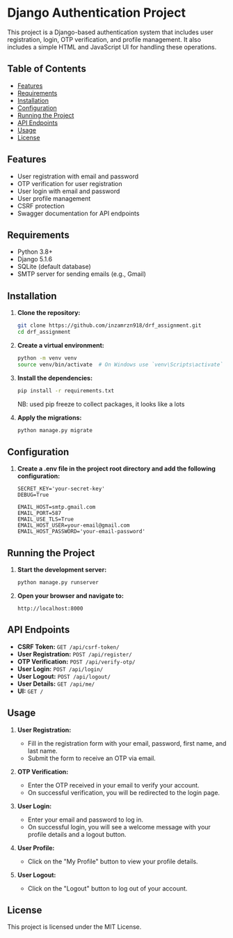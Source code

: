 # Django Authentication Project

This project is a Django-based authentication system that includes user registration, login, OTP verification, and profile management. It also includes a simple HTML and JavaScript UI for handling these operations.

## Table of Contents

- [Features](#features)
- [Requirements](#requirements)
- [Installation](#installation)
- [Configuration](#configuration)
- [Running the Project](#running-the-project)
- [API Endpoints](#api-endpoints)
- [Usage](#usage)
- [License](#license)

## Features

- User registration with email and password
- OTP verification for user registration
- User login with email and password
- User profile management
- CSRF protection
- Swagger documentation for API endpoints

## Requirements

- Python 3.8+
- Django 5.1.6
- SQLite (default database)
- SMTP server for sending emails (e.g., Gmail)

## Installation

1. **Clone the repository:**

    ```bash
    git clone https://github.com/inzamrzn918/drf_assignment.git
    cd drf_assignment
    ```

2. **Create a virtual environment:**

    ```bash
    python -m venv venv
    source venv/bin/activate  # On Windows use `venv\Scripts\activate`
    ```

3. **Install the dependencies:**

    ```bash
    pip install -r requirements.txt
    ```
    NB: used pip freeze to collect packages, it looks like a lots

4. **Apply the migrations:**

    ```bash
    python manage.py migrate
    ```


## Configuration

1. **Create a .env file in the project root directory and add the following configuration:**

    ```env
    SECRET_KEY='your-secret-key'
    DEBUG=True

    EMAIL_HOST=smtp.gmail.com
    EMAIL_PORT=587
    EMAIL_USE_TLS=True
    EMAIL_HOST_USER=your-email@gmail.com
    EMAIL_HOST_PASSWORD='your-email-password'
    ```


## Running the Project

1. **Start the development server:**

    ```bash
    python manage.py runserver
    ```

2. **Open your browser and navigate to:**

    ```
    http://localhost:8000
    ```

## API Endpoints

- **CSRF Token:** `GET /api/csrf-token/`
- **User Registration:** `POST /api/register/`
- **OTP Verification:** `POST /api/verify-otp/`
- **User Login:** `POST /api/login/`
- **User Logout:** `POST /api/logout/`
- **User Details:** `GET /api/me/`
- **UI:** `GET /`

## Usage

1. **User Registration:**

    - Fill in the registration form with your email, password, first name, and last name.
    - Submit the form to receive an OTP via email.

2. **OTP Verification:**

    - Enter the OTP received in your email to verify your account.
    - On successful verification, you will be redirected to the login page.

3. **User Login:**

    - Enter your email and password to log in.
    - On successful login, you will see a welcome message with your profile details and a logout button.

4. **User Profile:**

    - Click on the "My Profile" button to view your profile details.

5. **User Logout:**

    - Click on the "Logout" button to log out of your account.

## License

This project is licensed under the MIT License.
